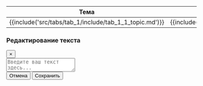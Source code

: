<div class="container">
    <!--<div class="controls">
        <button id="saveSettingsBtn">Сохранить настройки в файл</button>
    </div>-->
    <table class="data-table" id="dataTable">
        <thead>
            <tr id="tab_2_header_row">
                <th id="tab_1_header_topic"><div class="cell-content" contenteditable="true">Тема</div></th>
                <th id="tab_1_header_content"><div class="cell-content" contenteditable="true">Описание</div></th>
                <th id="tab_1_header_other"><div class="cell-content" contenteditable="true">Доп.</div></th>
            </tr>
        </thead>
        <tbody>
            <tr id="tab_1_1">
                <td id="tab_1_1_topic"><div class="cell-content" contenteditable="true">{{include('src/tabs/tab_1/include/tab_1_1_topic.md')}}</div></td>
                <td id="tab_1_1_content"><div class="cell-content" contenteditable="true">{{include('src/tabs/tab_1/include/tab_1_1_content.md')}}</div></td>
                <td id="tab_1_1_other"><div class="cell-content" contenteditable="true">{{include('src/tabs/tab_1/include/tab_1_1_other.md')}}</div></td>
            </tr>
        </tbody>
    </table>
</div>
<!-- Модальное окно -->
<div id="textModal" class="modal">
    <div class="modal-content">
        <div class="modal-header">
            <h3>Редактирование текста</h3>
            <button class="close-btn" onclick="closeModal()">&times;</button>
        </div>
        <textarea id="modalTextEditor" class="modal-text-editor" placeholder="Введите ваш текст здесь..."></textarea>
        <div class="modal-footer">
            <button class="modal-cancel-btn" onclick="closeModal()">Отмена</button>
            <button class="modal-save-btn" onclick="saveTextModal()">Сохранить</button>
        </div>
    </div>
</div>
<script>
document.addEventListener('DOMContentLoaded', async () => {
    try {
        await window.globalScriptReady; 
        await initTab("tab_1");
    } catch (error) {
        console.error("Error build:", error);
    }
});
</script>    